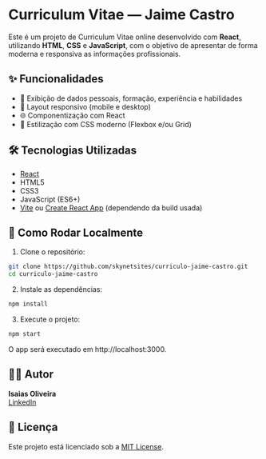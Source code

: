 # Curriculum Vitae — Jaime Castro

Este é um projeto de Curriculum Vitae online desenvolvido com **React**, utilizando **HTML**, **CSS** e **JavaScript**, com o objetivo de apresentar de forma moderna e responsiva as informações profissionais.

## ✨ Funcionalidades

- 📄 Exibição de dados pessoais, formação, experiência e habilidades
- 📱 Layout responsivo (mobile e desktop)
- 🌐 Componentização com React
- 🎨 Estilização com CSS moderno (Flexbox e/ou Grid)

## 🛠️ Tecnologias Utilizadas

- [React](https://reactjs.org/)
- HTML5
- CSS3
- JavaScript (ES6+)
- [Vite](https://vitejs.dev/) ou [Create React App](https://create-react-app.dev/) (dependendo da build usada)

## 🚀 Como Rodar Localmente

1. Clone o repositório:
```bash
git clone https://github.com/skynetsites/curriculo-jaime-castro.git
cd curriculo-jaime-castro
```

2. Instale as dependências:
```bash
npm install
```

3. Execute o projeto:
```bash
npm start
```

O app será executado em http://localhost:3000.

## 🧑‍💻 Autor

**Isaias Oliveira**  
[LinkedIn](https://www.linkedin.com/in/skynetsites/)

## 📄 Licença

Este projeto está licenciado sob a [MIT License](https://opensource.org/licenses/MIT).
```





